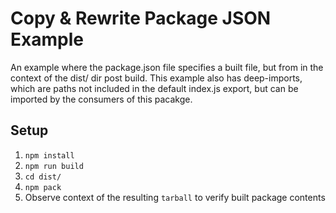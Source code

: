 # Copy & Rewrite Package JSON Example

An example where the package.json file specifies a built file, but from in the context of the dist/ dir post build. This example also has deep-imports, which are paths not included in the default index.js export, but can be imported by the consumers of this pacakge.

## Setup
1. `npm install`
2. `npm run build`
3. `cd dist/`
4. `npm pack`
5. Observe context of the resulting `tarball` to verify built package contents
